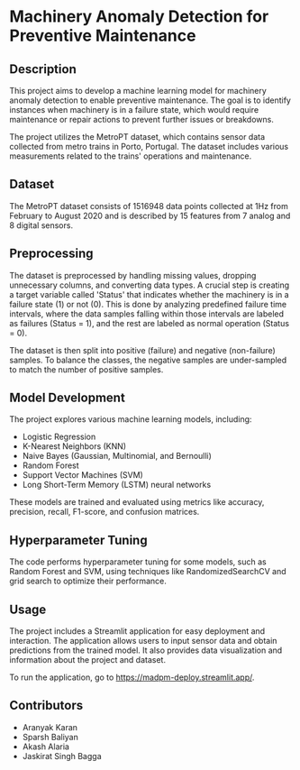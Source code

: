 # Machinery Anomaly Detection for Preventive Maintenance

## Description
This project aims to develop a machine learning model for machinery anomaly detection to enable preventive maintenance. The goal is to identify instances when machinery is in a failure state, which would require maintenance or repair actions to prevent further issues or breakdowns.

The project utilizes the MetroPT dataset, which contains sensor data collected from metro trains in Porto, Portugal. The dataset includes various measurements related to the trains' operations and maintenance.

## Dataset
The MetroPT dataset consists of 1516948 data points collected at 1Hz from February to August 2020 and is described by 15 features from 7 analog and 8 digital sensors.

## Preprocessing
The dataset is preprocessed by handling missing values, dropping unnecessary columns, and converting data types. A crucial step is creating a target variable called 'Status' that indicates whether the machinery is in a failure state (1) or not (0). This is done by analyzing predefined failure time intervals, where the data samples falling within those intervals are labeled as failures (Status = 1), and the rest are labeled as normal operation (Status = 0).

The dataset is then split into positive (failure) and negative (non-failure) samples. To balance the classes, the negative samples are under-sampled to match the number of positive samples.

## Model Development
The project explores various machine learning models, including:

- Logistic Regression
- K-Nearest Neighbors (KNN)
- Naive Bayes (Gaussian, Multinomial, and Bernoulli)
- Random Forest
- Support Vector Machines (SVM)
- Long Short-Term Memory (LSTM) neural networks

These models are trained and evaluated using metrics like accuracy, precision, recall, F1-score, and confusion matrices.

## Hyperparameter Tuning
The code performs hyperparameter tuning for some models, such as Random Forest and SVM, using techniques like RandomizedSearchCV and grid search to optimize their performance.

## Usage
The project includes a Streamlit application for easy deployment and interaction. The application allows users to input sensor data and obtain predictions from the trained model. It also provides data visualization and information about the project and dataset.

To run the application, go to https://madpm-deploy.streamlit.app/.

## Contributors
- Aranyak Karan
- Sparsh Baliyan
- Akash Alaria
- Jaskirat Singh Bagga
